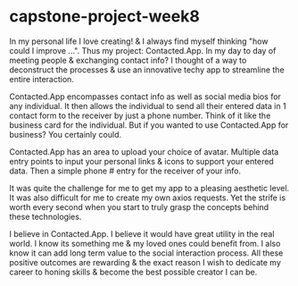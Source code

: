 # capstone-project-week8

In my personal life I love creating! & I always find myself thinking "how could I improve ...". Thus my project: Contacted.App. In my day to day of meeting people & exchanging contact info? I thought of a way to deconstruct the processes & use an innovative techy app to streamline the entire interaction.

Contacted.App encompasses contact info as well as social media bios for any individual. It then allows the individual to send all their entered data in 1 contact form to the receiver by just a phone number. Think of it like the business card for the individual. But if you wanted to use Contacted.App for business? You certainly could.

Contacted.App has an area to upload your choice of avatar. Multiple data entry points to input your personal links & icons to support your entered data. Then a simple phone # entry for the receiver of your info.

It was quite the challenge for me to get my app to a pleasing aesthetic level. It was also difficult for me to create my own axios requests. Yet the strife is worth every second when you start to truly grasp the concepts behind these technologies.

I believe in Contacted.App. I believe it would have great utility in the real world. I know its something me & my loved ones could benefit from. I also know it can add long term value to the social interaction process. All these positive outcomes are rewarding & the exact reason I wish to dedicate my career to honing skills & become the best possible creator I can be.
